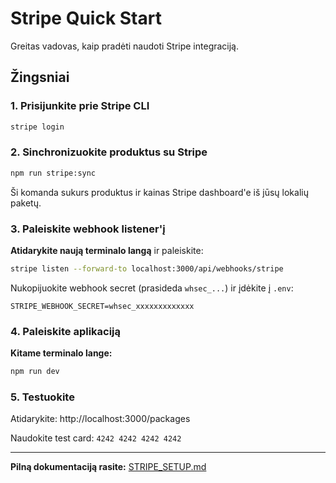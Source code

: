 # Stripe Quick Start

Greitas vadovas, kaip pradėti naudoti Stripe integraciją.

## Žingsniai

### 1. Prisijunkite prie Stripe CLI

```bash
stripe login
```

### 2. Sinchronizuokite produktus su Stripe

```bash
npm run stripe:sync
```

Ši komanda sukurs produktus ir kainas Stripe dashboard'e iš jūsų lokalių paketų.

### 3. Paleiskite webhook listener'į

**Atidarykite naują terminalo langą** ir paleiskite:

```bash
stripe listen --forward-to localhost:3000/api/webhooks/stripe
```

Nukopijuokite webhook secret (prasideda `whsec_...`) ir įdėkite į `.env`:

```env
STRIPE_WEBHOOK_SECRET=whsec_xxxxxxxxxxxxx
```

### 4. Paleiskite aplikaciją

**Kitame terminalo lange:**

```bash
npm run dev
```

### 5. Testuokite

Atidarykite: http://localhost:3000/packages

Naudokite test card: `4242 4242 4242 4242`

---

**Pilną dokumentaciją rasite:** [STRIPE_SETUP.md](./STRIPE_SETUP.md)
